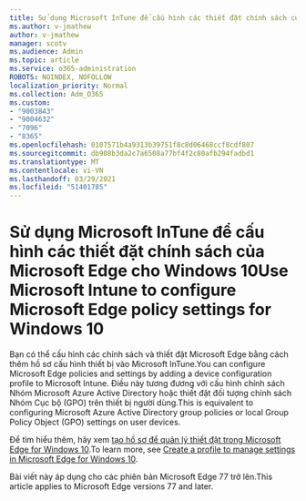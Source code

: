 ```yaml
---
title: Sử dụng Microsoft InTune để cấu hình các thiết đặt chính sách của Microsoft Edge cho Windows 10
ms.author: v-jmathew
author: v-jmathew
manager: scotv
ms.audience: Admin
ms.topic: article
ms.service: o365-administration
ROBOTS: NOINDEX, NOFOLLOW
localization_priority: Normal
ms.collection: Adm_O365
ms.custom:
- "9003843"
- "9004632"
- "7096"
- "8365"
ms.openlocfilehash: 0107571b4a9313b39751f8c8d06468ccf8cdf807
ms.sourcegitcommit: db908b3da2c7a6508a77bf4f2c80afb294fadbd1
ms.translationtype: MT
ms.contentlocale: vi-VN
ms.lasthandoff: 03/29/2021
ms.locfileid: "51401785"
---
```

# <a name="use-microsoft-intune-to-configure-microsoft-edge-policy-settings-for-windows-10"></a><span data-ttu-id="0602d-102">Sử dụng Microsoft InTune để cấu hình các thiết đặt chính sách của Microsoft Edge cho Windows 10</span><span class="sxs-lookup"><span data-stu-id="0602d-102">Use Microsoft Intune to configure Microsoft Edge policy settings for Windows 10</span></span>

<span data-ttu-id="0602d-103">Bạn có thể cấu hình các chính sách và thiết đặt Microsoft Edge bằng cách thêm hồ sơ cấu hình thiết bị vào Microsoft InTune.</span><span class="sxs-lookup"><span data-stu-id="0602d-103">You can configure Microsoft Edge policies and settings by adding a device configuration profile to Microsoft Intune.</span></span> <span data-ttu-id="0602d-104">Điều này tương đương với cấu hình chính sách Nhóm Microsoft Azure Active Directory hoặc thiết đặt đối tượng chính sách Nhóm Cục bộ (GPO) trên thiết bị người dùng.</span><span class="sxs-lookup"><span data-stu-id="0602d-104">This is equivalent to configuring Microsoft Azure Active Directory group policies or local Group Policy Object (GPO) settings on user devices.</span></span>

<span data-ttu-id="0602d-105">Để tìm hiểu thêm, hãy xem [tạo hồ sơ để quản lý thiết đặt trong Microsoft Edge for Windows 10](https://go.microsoft.com/fwlink/?linkid=2133700).</span><span class="sxs-lookup"><span data-stu-id="0602d-105">To learn more, see [Create a profile to manage settings in Microsoft Edge for Windows 10](https://go.microsoft.com/fwlink/?linkid=2133700).</span></span>

<span data-ttu-id="0602d-106">Bài viết này áp dụng cho các phiên bản Microsoft Edge 77 trở lên.</span><span class="sxs-lookup"><span data-stu-id="0602d-106">This article applies to Microsoft Edge versions 77 and later.</span></span>
